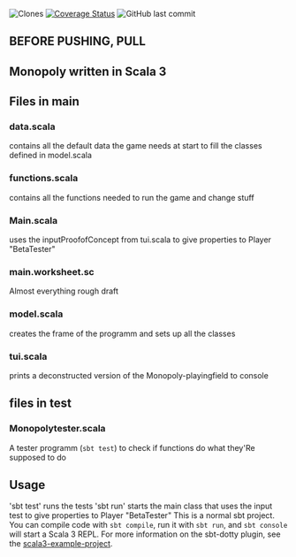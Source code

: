 ![Clones](https://img.shields.io/badge/Clones-171-blue)
[![Coverage Status](https://coveralls.io/repos/github/jasemper/Monopoly/badge.svg?branch=master)](https://coveralls.io/github/jasemper/Monopoly?branch=master)
![GitHub last commit](https://img.shields.io/github/last-commit/jasemper/Monopoly)



## BEFORE PUSHING, PULL
## Monopoly written in Scala 3

## Files in main

### data.scala
contains all the default data the game needs at start to fill the classes defined in model.scala
### functions.scala
contains all the functions needed to run the game and change stuff
### Main.scala
uses the inputProofofConcept from tui.scala to give properties to Player "BetaTester"
### main.worksheet.sc
Almost everything rough draft
### model.scala
creates the frame of the programm and sets up all the classes
### tui.scala
prints a deconstructed version of the Monopoly-playingfield to console

## files in test

### Monopolytester.scala
A tester programm (`sbt test`) to check if functions do what they'Re supposed to do


## Usage
'sbt test' runs the tests
'sbt run' starts the main class that uses the input test to give properties to Player "BetaTester"
This is a normal sbt project. You can compile code with `sbt compile`, run it with `sbt run`, and `sbt console` will start a Scala 3 REPL.
For more information on the sbt-dotty plugin, see the
[scala3-example-project](https://github.com/scala/scala3-example-project/blob/main/README.md).
